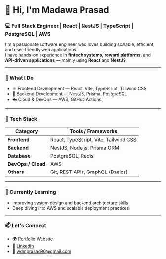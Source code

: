 # 👋 Hi, I'm Madawa Prasad

### 💻 Full Stack Engineer | React | NestJS | TypeScript | PostgreSQL | AWS

I'm a passionate software engineer who loves building scalable, efficient, and user-friendly web applications.  
I have hands-on experience in **fintech systems**, **reward platforms**, and **API-driven applications** — mainly using **React** and **NestJS**.

---

### 🚀 What I Do
- ⚛️ Frontend Development — React, Vite, TypeScript, Tailwind CSS  
- 🧠 Backend Development — NestJS, Prisma, PostgreSQL  
- ☁️ Cloud & DevOps — AWS, GitHub Actions  

---

### 🧰 Tech Stack
| Category | Tools / Frameworks |
|-----------|--------------------|
| **Frontend** | React, TypeScript, Vite, Tailwind CSS |
| **Backend** | NestJS, Node.js, Prisma ORM |
| **Database** | PostgreSQL, Redis |
| **DevOps / Cloud** | AWS |
| **Others** | Git, REST APIs, GraphQL (Basics) |

---

### 🌱 Currently Learning
- Improving system design and backend architecture skills  
- Deep diving into AWS and scalable deployment practices  

---

### 📫 Let's Connect
- 🌍 [Portfolio Website](https://madawa-prasad96.github.io/my-portfolio/)  
- 💼 [LinkedIn](https://www.linkedin.com/in/madawa-prasad/)  
- 📧 wdmprasad96@gmail.com

